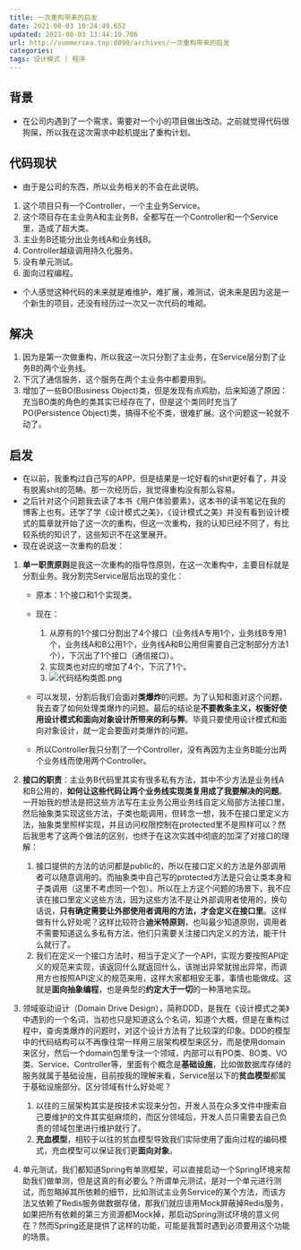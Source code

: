 ```yaml
---
title: 一次重构带来的启发
date: 2021-08-03 10:24:49.652
updated: 2021-08-03 13:44:10.706
url: http://summersea.top:8090/archives/一次重构带来的启发
categories: 
tags: 设计模式 | 程序
---
```


## 背景
- 在公司内遇到了一个需求，需要对一个小的项目做出改动。之前就觉得代码很狗屎，所以我在这次需求中趁机提出了重构计划。

## 代码现状
- 由于是公司的东西，所以业务相关的不会在此说明。
1. 这个项目只有一个Controller，一个主业务Service。
2. 这个项目存在主业务A和主业务B，全都写在一个Controller和一个Service里，造成了超大类。
3. 主业务B还能分出业务线A和业务线B。
4. Controller越级调用持久化服务。
5. 没有单元测试。
6. 面向过程编程。
- 个人感觉这种代码的未来就是难维护，难扩展，难测试，说未来是因为这是一个新生的项目，还没有经历过一次又一次代码的堆砌。


## 解决
1. 因为是第一次做重构，所以我这一次只分割了主业务，在Service层分割了业务B的两个业务线。
2. 下沉了通信服务，这个服务在两个主业务中都要用到。
3. 增加了一些BO(Business Object)类，但是发现有点鸡肋，后来知道了原因：充当BO类的角色的类其实已经存在了，但是这个类同时充当了PO(Persistence Object)类，搞得不伦不类，很难扩展。这个问题这一轮就不动了。










## 启发
- 在以前，我重构过自己写的APP，但是结果是一坨好看的shit更好看了，并没有脱离shit的范畴。那一次经历后，我觉得重构没有那么容易。
- 之后针对这个问题我去读了本书《用户体验要素》，这本书的读书笔记在我的博客上也有。还学了学《设计模式之美》，《设计模式之美》并没有看到设计模式的篇章就开始了这一次的重构，但这一次重构，我的认知已经不同了，有比较系统的知识了，这些知识不在这里展开。
- 现在说说这一次重构的启发：
1. **单一职责原则**是我这一次重构的指导性原则，在这一次重构中，主要目标就是分割业务。我分割完Service层后出现的变化：
	- 原本：1个接口和1个实现类。
	- 现在：
		1. 从原有的1个接口分割出了4个接口（业务线A专用1个，业务线B专用1个，业务线A和B公用1个，业务线A和B公用但需要自己定制部分方法1个），下沉出了1个接口（通信接口）。
		2. 实现类也对应的增加了4个，下沉了1个。
		3. ![代码结构类图.png](http://summersea.top:8090/upload/2021/08/%E4%BB%A3%E7%A0%81%E7%BB%93%E6%9E%84%E7%B1%BB%E5%9B%BE-269ed7e273f94fcfb825f48abb1a3f83.png)

	- 可以发现，分割后我们会面对**类爆炸**的问题。为了认知和面对这个问题，我去查了如何处理类爆炸的问题。最后的结论是**不要教条主义，权衡好使用设计模式和面向对象设计所带来的利与弊**。毕竟只要使用设计模式和面向对象设计，就一定会要面对类爆炸的问题。
	- 所以Controller我只分割了一个Controller，没有再因为主业务B能分出两个业务线而使用两个Controller。 









2. **接口的职责**：主业务B代码里其实有很多私有方法，其中不少方法是业务线A和B公用的，**如何让这些代码让两个业务线实现类复用成了我要解决的问题**。一开始我的想法是把这些方法写在主业务公用业务线自定义局部方法接口里，然后抽象类实现这些方法，子类也能调用，但转念一想，我不在接口里定义方法，抽象类里照样实现，并且访问权限控制在protected里不是照样可以？然后我思考了这两个做法的区别，也终于在这次实践中彻底的加深了对接口的理解：
	1. 接口提供的方法的访问都是public的，所以在接口定义的方法是外部调用者可以随意调用的。而抽象类中自己写的protected方法是只会让类本身和子类调用（这里不考虑同一个包）。所以在上方这个问题的场景下，我不应该在接口里定义这些方法，因为这些方法不是让外部调用者使用的，换句话说，**只有确定需要让外部使用者调用的方法，才会定义在接口里**。这样做有什么好处呢？这样比较符合**迪米特原则**，也叫最少知道原则，调用者不需要知道这么多私有方法，他们只需要关注接口内定义的方法，能干什么就行了。
	2. 我们在定义一个接口方法时，相当于定义了一个API，实现方要按照API定义的规范来实现，该返回什么就返回什么，该抛出异常就抛出异常，而调用方也按照API定义的规范来用，这样大家都相安无事，事情也能做成。这就是**面向抽象编程**，也是典型的**约定大于一切**的一种落地实现。






3. 领域驱动设计（Domain Drive Design），简称DDD，是我在《设计模式之美》中遇到的一个名词，当初也只是知道这么个名词，知道个大概，但是在重构过程中，查询类爆炸的问题时，对这个设计方法有了比较深的印象。DDD的模型中的代码结构可以不再像往常一样用三层架构模型来区分，而是使用domain来区分，然后一个domain包里专注一个领域，内部可以有PO类、BO类、VO类、Service、Controller等，里面有个概念是**基础设施**，比如做数据库存储的服务就属于基础设施，目前按我的理解来看，Service层以下的**贫血模型**都属于基础设施部分。区分领域有什么好处呢？
	1. 以往的三层架构其实是按技术实现来分包，开发人员在众多文件中搜索自己要维护的文件其实挺麻烦的，而区分领域后，开发人员只需要去自己负责的领域包里进行维护就行了。
	2. **充血模型**，相较于以往的贫血模型导致我们实际使用了面向过程的编码模式，充血模型可以保证我们更**面向对象**。




4. 单元测试，我们都知道Spring有单测框架，可以直接启动一个Spring环境来帮助我们做单测，但是这真的有必要么？所谓单元测试，是对一个单元进行测试，而忽略掉其所依赖的细节，比如测试主业务Service的某个方法，而该方法又依赖了Redis服务做数据存储，那我们就应该用Mock屏蔽掉Redis服务，如果把所有依赖的第三方资源都Mock掉，那启动Spring测试环境的意义何在？然而Spring还是提供了这样的功能，可能是我暂时遇到必须要用这个功能的场景。